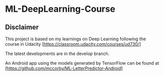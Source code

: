 # ML-DeepLearning-Course

## Disclaimer
This project is based on my learnings on Deep Learning following the course in Udacity [https://classroom.udacity.com/courses/ud730/]

The latest developments are in the develop branch.

An Android app using the models generated by TensorFlow can be found at [https://github.com/mccorby/ML-LetterPredictor-Android]


